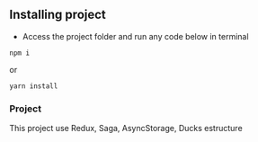 
## Installing project

- Access the project folder and run any code below in terminal
```
npm i
```
or

```
yarn install
```

### Project

This project use Redux, Saga, AsyncStorage, Ducks estructure